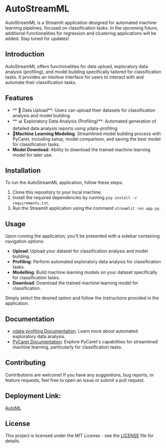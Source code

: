 # AutoStreamML

AutoStreamML is a Streamlit application designed for automated machine learning pipelines, focused on classification tasks. In the upcoming future, additional functionalities for regression and clustering applications will be added. Stay tuned for updates!

## Introduction

AutoStreamML offers functionalities for data upload, exploratory data analysis (profiling), and model building specifically tailored for classification tasks. It provides an intuitive interface for users to interact with and automate their classification tasks.

## Features

- ** 📁 Data Upload**: Users can upload their datasets for classification analysis and model building.
- ** 📊 Exploratory Data Analysis (Profiling)**: Automated generation of detailed data analysis reports using ydata-profiling.
- **🤖Machine Learning Modeling**: Streamlined model building process with PyCaret, including setup, model comparison, and saving the best model for classification tasks.
- **Model Download**: Ability to download the trained machine learning model for later use.

## Installation

To run the AutoStreamML application, follow these steps:

1. Clone this repository to your local machine.
2. Install the required dependencies by running `pip install -r requirements.txt`.
3. Run the Streamlit application using the command `streamlit run app.py`.

## Usage

Upon running the application, you'll be presented with a sidebar containing navigation options:

- **Upload**: Upload your dataset for classification analysis and model building.
- **Profiling**: Perform automated exploratory data analysis for classification tasks.
- **Modelling**: Build machine learning models on your dataset specifically for classification tasks.
- **Download**: Download the trained machine learning model for classification.

Simply select the desired option and follow the instructions provided in the application.

## Documentation

- [ydata-profiling Documentation](https://docs.profiling.ydata.ai/latest/): Learn more about automated exploratory data analysis.
- [PyCaret Documentation](https://pycaret.org/): Explore PyCaret's capabilities for streamlined machine learning, particularly for classification tasks.

## Contributing

Contributions are welcome! If you have any suggestions, bug reports, or feature requests, feel free to open an issue or submit a pull request.

 ## Deployment Link: 
 
 [AutoML ](https://friday10.streamlit.app/)

## License

This project is licensed under the MIT License - see the [LICENSE](LICENSE) file for details.
